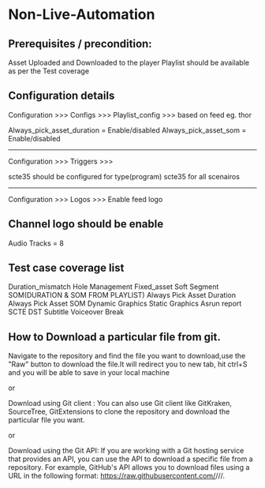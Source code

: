 # Non-Live-Automation

Prerequisites / precondition:
-----------------------------------------------------------------------------------

Asset Uploaded and Downloaded to the player
Playlist should be available as per the Test coverage


Configuration details
-----------------------------------------------------------------------------------
Configuration >>> Configs >>> Playlist_config >>> based on feed eg. thor

Always_pick_asset_duration = Enable/disabled
Always_pick_asset_som = Enable/disabled

------------
Configuration >>> Triggers >>> 

scte35 should be configured for type(program)
scte35 for all scenairos

------------
Configuration >>> Logos >>> Enable feed logo

Channel logo should be enable
------------
Audio Tracks = 8



Test case coverage list
----------------------------------------------------------------------------------
Duration_mismatch
Hole Management
Fixed_asset
Soft Segment
SOM(DURATION & SOM FROM PLAYLIST)
Always Pick Asset Duration 
Always Pick Asset SOM
Dynamic Graphics
Static Graphics
Asrun report
SCTE
DST
Subtitle
Voiceover
Break


How to Download a particular file from git.
------------------------------------------------------------

Navigate to the repository and find the file you want to download,use the "Raw" button to download the file.It will redirect you to new tab, hit ctrl+S
and you will be able to save in your local machine

or

Download using Git client : You can also use Git client like GitKraken, SourceTree, GitExtensions to clone the repository and download the particular file you want.

or 

Download using the Git API: If you are working with a Git hosting service that provides an API, you can use the API to download a specific file from a repository. For example, GitHub's API allows you to download files using a URL in the following format: https://raw.githubusercontent.com/<OWNER>/<REPO>/<BRANCH>/<FILEPATH>.
